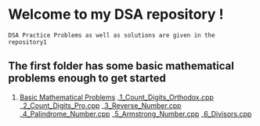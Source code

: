 # Welcome to my DSA repository !
`DSA Practice Problems as well as solutions are given in the repository1`
## The first folder has some basic mathematical problems enough to get started
1. [Basic Mathematical Problems](https://github.com/Nabin-09/Data_Structures_and_Algorithms/tree/main/1_Basic_Mathematical_Problems)
   _[1_Count_Digits_Orthodox.cpp](https://github.com/Nabin-09/Data_Structures_and_Algorithms/blob/main/1_Basic_Mathematical_Problems/1_Count_Digits_Orthodox.cpp)
   _[2_Count_Digits_Pro.cpp](https://github.com/Nabin-09/Data_Structures_and_Algorithms/blob/main/1_Basic_Mathematical_Problems/2_Count_Digits_Pro.cpp)
   _[3_Reverse_Number.cpp](https://github.com/Nabin-09/Data_Structures_and_Algorithms/blob/main/1_Basic_Mathematical_Problems/3_Reverse_Number.cpp)
   _[4_Palindrome_Number.cpp](https://github.com/Nabin-09/Data_Structures_and_Algorithms/blob/main/1_Basic_Mathematical_Problems/4_Palindrome_Number.cpp)
   _[5_Armstrong_Number.cpp](https://github.com/Nabin-09/Data_Structures_and_Algorithms/blob/main/1_Basic_Mathematical_Problems/5_Armstrong_Number.cpp)
   _[6_Divisors.cpp](https://github.com/Nabin-09/Data_Structures_and_Algorithms/blob/main/1_Basic_Mathematical_Problems/6_Divisors.cpp)
   
